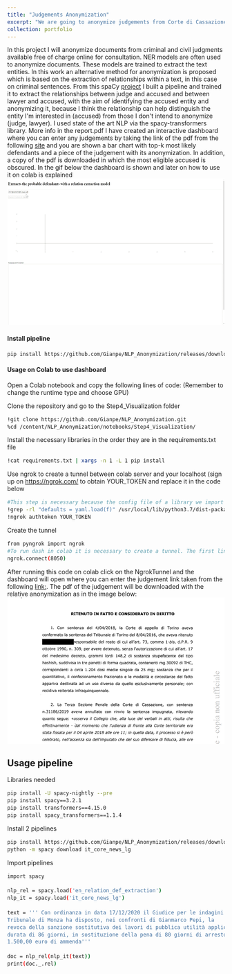 ```yaml
---
title: "Judgements Anonymization"
excerpt: "We are going to anonymize judgements from Corte di Cassazione using state of the art NLP.<br/><img src='/images/anon_sent_formatted.png'>"
collection: portfolio
---
```



In this project I will anonymize documents from criminal and civil judgments available free of charge online for consultation.
NER models are often used to anonymize documents. These models are trained to extract the text entities.
In this work an alternative method for anonymization is proposed which is based on the extraction of relationships within a text, in this case on criminal sentences.
From this spaCy [project](https://github.com/explosion/projects/tree/v3/tutorials/rel_component) I built a pipeline and trained it to extract the relationships between judge and accused and between lawyer and accused, with the aim of identifying the accused entity and anonymizing it, because I think the relationship can help distinguish the entity I'm interested in (accused) from those I don't intend to anonymize (judge, lawyer). I used state of the art NLP via the spacy-transformers library.  More info in the report.pdf
I have created an interactive dashboard where you can enter any judgements by taking the link of the pdf from the following [site](http://www.italgiure.giustizia.it/sncass/) and you are shown a bar chart with top-k most likely defendants and a piece of the judgement with its anonymization. In addition, a copy of the pdf is downloaded in which the most eligible accused is obscured.
In the gif below the dashboard is shown and later on how to use it on colab is explained
<img src="/images/def_extractor2.gif" width="600" height="338"/>

#### Install pipeline
```bash
pip install https://github.com/Gianpe/NLP_Anonymization/releases/download/v0.0.1/en_relation_def_extraction-0.0.1.tar.gz
```

#### Usage on Colab to use dashboard

Open a Colab notebook and copy the following lines of code:
(Remember to change the runtime type and choose GPU)

Clone the repository and go to the Step4_Visualization folder
```bash
!git clone https://github.com/Gianpe/NLP_Anonymization.git
%cd /content/NLP_Anonymization/notebooks/Step4_Visualization/
```
Install the necessary libraries in the order they are in the requirements.txt file
```bash
!cat requirements.txt | xargs -n 1 -L 1 pip install
```
Use ngrok to create a tunnel between colab server and your localhost
(sign up on https://ngrok.com/ to obtain YOUR_TOKEN and replace it in the code below
```bash
#This step is necessary because the config file of a library we import is not updated and it brings to error. 
!grep -rl "defaults = yaml.load(f)" /usr/local/lib/python3.7/dist-packages/distributed/config.py | xargs sed -i 's/defaults = yaml.load(f)/defaults = yaml.load(f, Loader=yaml.FullLoader)/g'
!ngrok authtoken YOUR_TOKEN
```
Create the tunnel
```bash
from pyngrok import ngrok
#To run dash in colab it is necessary to create a tunnel. The first link will be the one to use to see the dashboards
ngrok.connect(8050)
```

After running this code on colab click on the NgrokTunnel and the dashboard will open where you can enter the judgement link taken from the following [link:](http://www.italgiure.giustizia.it/sncass/).
The pdf of the judgement will be downloaded with the relative anonymization as in the image below:
<img src="/images/anon_sent.png" width="600" height="338"/>

## Usage pipeline
Libraries needed
```bash
pip install -U spacy-nightly --pre
pip install spacy==3.2.1
pip install transformers==4.15.0
pip install spacy_transformers==1.1.4
```
Install 2 pipelines
```bash
pip install https://github.com/Gianpe/NLP_Anonymization/releases/download/v0.0.1/en_relation_def_extraction-0.0.1.tar.gz
python -m spacy download it_core_news_lg
```
Import pipelines
```bash
import spacy

nlp_rel = spacy.load('en_relation_def_extraction')
nlp_it = spacy.load('it_core_news_lg')

text = ''' Con ordinanza in data 17/12/2020 il Giudice per le indagini preliminari del
Tribunale di Monza ha disposto, nei confronti di Gianmarco Pepi, la
revoca della sanzione sostitutiva dei lavori di pubblica utilità applicata, per la
durata di 86 giorni, in sostituzione della pena di 80 giorni di arresto e di
1.500,00 euro di ammenda'''

doc = nlp_rel(nlp_it(text))
print(doc._.rel)
```
